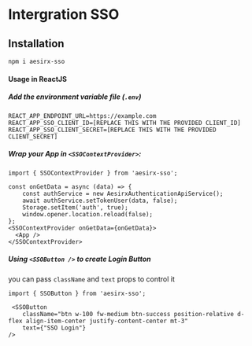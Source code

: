 # Intergration SSO

## Installation
`npm i aesirx-sso`

#### Usage in ReactJS
##### Add the environment variable file (`.env`)

```
REACT_APP_ENDPOINT_URL=https://example.com
REACT_APP_SSO_CLIENT_ID=[REPLACE THIS WITH THE PROVIDED CLIENT_ID]
REACT_APP_SSO_CLIENT_SECRET=[REPLACE THIS WITH THE PROVIDED CLIENT_SECRET]
```

##### Wrap your App in `<SSOContextProvider>`:

```
import { SSOContextProvider } from 'aesirx-sso';

const onGetData = async (data) => {
    const authService = new AesirxAuthenticationApiService();
    await authService.setTokenUser(data, false);
    Storage.setItem('auth', true);
    window.opener.location.reload(false);
};
<SSOContextProvider onGetData={onGetData}>
  <App />
</SSOContextProvider>
```

##### Using `<SSOButton />` to create Login Button
you can pass `className` and `text` props to control it
```
import { SSOButton } from 'aesirx-sso';

 <SSOButton
    className="btn w-100 fw-medium btn-success position-relative d-flex align-item-center justify-content-center mt-3"
    text={"SSO Login"}
/>
```